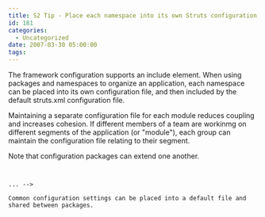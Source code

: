 ```yaml
---
title: S2 Tip - Place each namespace into its own Struts configuration file
id: 181
categories:
  - Uncategorized
date: 2007-03-30 05:00:00
tags:
---
```


The framework configuration supports an include element. When using packages and namespaces to organize an application, each namespace can be placed into its own configuration file, and then included by the default struts.xml configuration file.

<!-- ... -&gt;-->
</code></pre>
Maintaining a separate configuration file for each module reduces coupling and increases cohesion. If different members of a team are workinmg on different segments of the application (or "module"), each group can maintain the configuration file relating to their segment.

Note that configuration packages can extend one another.
<pre><code>

... --&gt;

Common configuration settings can be placed into a default file and shared between packages.